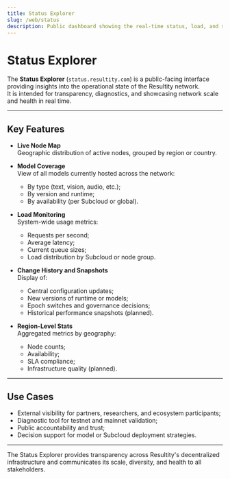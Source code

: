 ```yaml
---
title: Status Explorer
slug: /web/status
description: Public dashboard showing the real-time status, load, and structure of the Resultity network.
---
```


# Status Explorer

The **Status Explorer** (`status.resultity.com`) is a public-facing interface providing insights into the operational state of the Resultity network.  
It is intended for transparency, diagnostics, and showcasing network scale and health in real time.

---

## Key Features

- **Live Node Map**  
  Geographic distribution of active nodes, grouped by region or country.

- **Model Coverage**  
  View of all models currently hosted across the network:
  - By type (text, vision, audio, etc.);
  - By version and runtime;
  - By availability (per Subcloud or global).

- **Load Monitoring**  
  System-wide usage metrics:
  - Requests per second;
  - Average latency;
  - Current queue sizes;
  - Load distribution by Subcloud or node group.

- **Change History and Snapshots**  
  Display of:
  - Central configuration updates;
  - New versions of runtime or models;
  - Epoch switches and governance decisions;
  - Historical performance snapshots (planned).

- **Region-Level Stats**  
  Aggregated metrics by geography:
  - Node counts;
  - Availability;
  - SLA compliance;
  - Infrastructure quality (planned).

---

## Use Cases

- External visibility for partners, researchers, and ecosystem participants;
- Diagnostic tool for testnet and mainnet validation;
- Public accountability and trust;
- Decision support for model or Subcloud deployment strategies.

---

The Status Explorer provides transparency across Resultity's decentralized infrastructure and communicates its scale, diversity, and health to all stakeholders.
